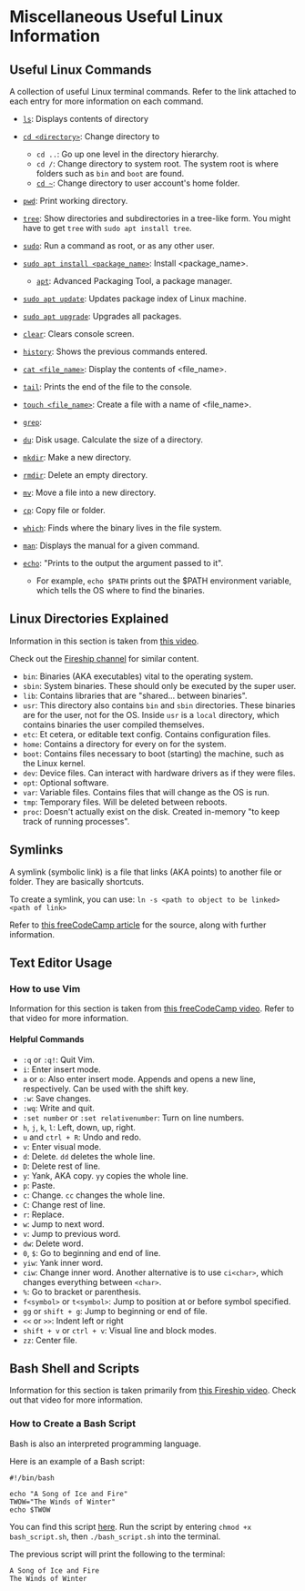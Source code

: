 # Miscellaneous Useful Linux Information

## Useful Linux Commands
A collection of useful Linux terminal commands. Refer to the link attached to each entry for more
information on each command.

- [`ls`](https://www.freecodecamp.org/news/the-linux-commands-handbook/#the-linux-ls-command):
  Displays contents of directory

- [`cd <directory>`](https://www.freecodecamp.org/news/the-linux-commands-handbook/#the-linux-cd-command): Change directory to <directory>
  - `cd ..`: Go up one level in the directory hierarchy.
  - `cd /`: Change directory to system root. The system root is where folders such as `bin` and
    `boot` are found.
  - [`cd ~`](https://linuxize.com/post/linux-cd-command/#navigate-to-the-home-directory):
    Change directory to user account's home folder.

- [`pwd`](https://www.freecodecamp.org/news/the-linux-commands-handbook/#the-linux-pwd-command):
  Print working directory.
- [`tree`](https://www.tecmint.com/linux-tree-command-examples/): Show directories and subdirectories
  in a tree-like form. You might have to get `tree` with `sudo apt install tree`.

- [`sudo`](https://www.freecodecamp.org/news/the-linux-commands-handbook/#the-linux-sudo-command):
  Run a command as root, or as any other user.
- [`sudo apt install <package_name>`](https://embeddedinventor.com/sudo-apt-install-command-explained-for-beginners/):
  Install <package_name>.
  - [`apt`](https://www.techradar.com/how-to/computing/everything-you-need-to-know-about-linux-commands-1321955/2):
    Advanced Packaging Tool, a package manager.
- [`sudo apt update`](https://linoxide.com/apt-update-and-apt-upgrade-commands-whats-the-difference/):
  Updates package index of Linux machine.
- [`sudo apt upgrade`](https://linoxide.com/apt-update-and-apt-upgrade-commands-whats-the-difference/):
  Upgrades all packages.

- [`clear`](https://www.freecodecamp.org/news/the-linux-commands-handbook/#the-linux-clear-command):
  Clears console screen.
- [`history`](https://www.freecodecamp.org/news/the-linux-commands-handbook/#the-linux-history-command):
  Shows the previous commands entered.
- [`cat <file_name>`](https://www.freecodecamp.org/news/the-linux-commands-handbook/#the-linux-cat-command):
  Display the contents of <file_name>.
- [`tail`](https://www.freecodecamp.org/news/the-linux-commands-handbook/#the-linux-tail-command):
  Prints the end of the file to the console.
- [`touch <file_name>`](https://www.freecodecamp.org/news/the-linux-commands-handbook/#the-linux-touch-command):
  Create a file with a name of <file_name>.
- [`grep`](https://www.freecodecamp.org/news/the-linux-commands-handbook/#the-linux-grep-command):
- [`du`](https://www.freecodecamp.org/news/the-linux-commands-handbook/#the-linux-du-command): 
  Disk usage. Calculate the size of a directory.
- [`mkdir`](https://www.freecodecamp.org/news/the-linux-commands-handbook/#the-linux-mkdir-command):
  Make a new directory.
- [`rmdir`](https://www.freecodecamp.org/news/the-linux-commands-handbook/#the-linux-rmdir-command):
  Delete an empty directory.
- [`mv`](https://www.freecodecamp.org/news/the-linux-commands-handbook/#the-linux-mv-command):
  Move a file into a new directory.
- [`cp`](https://www.freecodecamp.org/news/the-linux-commands-handbook/#the-linux-cp-command):
  Copy file or folder.
- [`which`](https://www.freecodecamp.org/news/the-linux-commands-handbook/#the-linux-which-command):
  Finds where the binary lives in the file system.
- [`man`](https://www.freecodecamp.org/news/the-linux-commands-handbook/#the-linux-man-command):
  Displays the manual for a given command.
- [`echo`](https://www.freecodecamp.org/news/the-linux-commands-handbook/#the-linux-echo-command):
  "Prints to the output the argument passed to it".
  - For example, `echo $PATH` prints out the $PATH environment variable, which tells the OS where to find the binaries.


## Linux Directories Explained

Information in this section is taken from
[this video](https://www.youtube.com/watch?v=42iQKuQodW4).

Check out the [Fireship channel](https://www.youtube.com/c/Fireship) for similar content.

- `bin`: Binaries (AKA executables) vital to the operating system.
- `sbin`: System binaries. These should only be executed by the super user.
- `lib`: Contains libraries that are "shared... between binaries".
- `usr`: This directory also contains `bin` and `sbin` directories. These binaries are for the user,
  not for the OS. Inside `usr` is a `local` directory, which contains binaries the user compiled themselves.
- `etc`: Et cetera, or editable text config. Contains configuration files.
- `home`: Contains a directory for every on for the system.
- `boot`: Contains files necessary to boot (starting) the machine, such as the Linux kernel.
- `dev`: Device files. Can interact with hardware drivers as if they were files.
- `opt`: Optional software.
- `var`: Variable files. Contains files that will change as the OS is run.
- `tmp`: Temporary files. Will be deleted between reboots.
- `proc`: Doesn't actually exist on the disk. Created in-memory "to keep track of running processes".


## Symlinks

A symlink (symbolic link) is a file that links (AKA points) to another file or folder. They are
basically shortcuts.

To create a symlink, you can use: `ln -s <path to object to be linked> <path of link>`

Refer to
[this freeCodeCamp article](https://www.freecodecamp.org/news/symlink-tutorial-in-linux-how-to-create-and-remove-a-symbolic-link/)
for the source, along with further information.

## Text Editor Usage

### How to use Vim

Information for this section is taken from
[this freeCodeCamp video](https://www.freecodecamp.org/news/learn-vim-beginners-tutorial/).
Refer to that video for more information.

#### Helpful Commands

- `:q` or `:q!`: Quit Vim.
- `i`: Enter insert mode.
- `a` or `o`: Also enter insert mode. Appends and opens a new line, respectively. Can be used with the shift key.
- `:w`: Save changes.
- `:wq`: Write and quit.
- `:set number` or `:set relativenumber`: Turn on line numbers.
- `h`, `j`, `k`, `l`: Left, down, up, right.
- `u` and `ctrl + R`: Undo and redo.
- `v`: Enter visual mode.
- `d`: Delete. `dd` deletes the whole line.
- `D`: Delete rest of line.
- `y`: Yank, AKA copy. `yy` copies the whole line.
- `p`: Paste.
- `c`: Change. `cc` changes the whole line.
- `C`: Change rest of line.
- `r`: Replace.
- `w`: Jump to next word.
- `v`: Jump to previous word.
- `dw`: Delete word.
- `0`, `$`: Go to beginning and end of line.
- `yiw`: Yank inner word.
- `ciw`: Change inner word. Another alternative is to use `ci<char>`, which changes everything
  between `<char>`.
- `%`: Go to bracket or parenthesis.
- `f<symbol>` or `t<symbol>`: Jump to position at or before symbol specified.
- `gg` or `shift + g`: Jump to beginning or end of file.
- `<<` or `>>`: Indent left or right
- `shift + v` or `ctrl + v`: Visual line and block modes.
- `zz`: Center file.

## Bash Shell and Scripts

Information for this section is taken primarily from [this Fireship video](https://www.youtube.com/watch?v=I4EWvMFj37g).
Check out that video for more information.

### How to Create a Bash Script

Bash is also an interpreted programming language.

Here is an example of a Bash script:

```shell
#!/bin/bash

echo "A Song of Ice and Fire"
TWOW="The Winds of Winter"
echo $TWOW
```

You can find this script [here](bash_script.sh). Run the script by entering `chmod +x
bash_script.sh`, then `./bash_script.sh` into the terminal.

The previous script will print the following to the terminal:

```
A Song of Ice and Fire
The Winds of Winter
```
